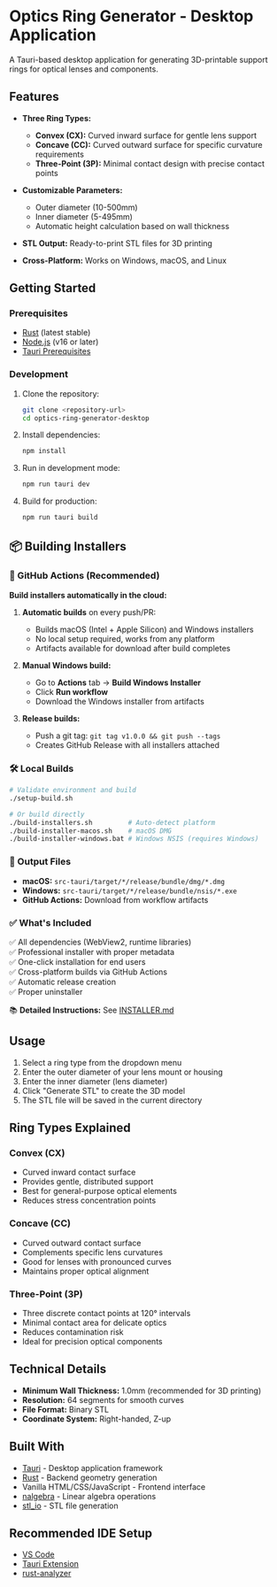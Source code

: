 # Optics Ring Generator - Desktop Application

A Tauri-based desktop application for generating 3D-printable support rings for optical lenses and components.

## Features

- **Three Ring Types:**
  - **Convex (CX):** Curved inward surface for gentle lens support
  - **Concave (CC):** Curved outward surface for specific curvature requirements  
  - **Three-Point (3P):** Minimal contact design with precise contact points

- **Customizable Parameters:**
  - Outer diameter (10-500mm)
  - Inner diameter (5-495mm)
  - Automatic height calculation based on wall thickness

- **STL Output:** Ready-to-print STL files for 3D printing
- **Cross-Platform:** Works on Windows, macOS, and Linux

## Getting Started

### Prerequisites

- [Rust](https://rustlang.org/tools/install) (latest stable)
- [Node.js](https://nodejs.org/) (v16 or later)
- [Tauri Prerequisites](https://tauri.app/v1/guides/getting-started/prerequisites)

### Development

1. Clone the repository:
   ```bash
   git clone <repository-url>
   cd optics-ring-generator-desktop
   ```

2. Install dependencies:
   ```bash
   npm install
   ```

3. Run in development mode:
   ```bash
   npm run tauri dev
   ```

4. Build for production:
   ```bash
   npm run tauri build
   ```

## 📦 Building Installers

### 🚀 GitHub Actions (Recommended)
**Build installers automatically in the cloud:**

1. **Automatic builds** on every push/PR:
   - Builds macOS (Intel + Apple Silicon) and Windows installers
   - No local setup required, works from any platform
   - Artifacts available for download after build completes

2. **Manual Windows build:**
   - Go to **Actions** tab → **Build Windows Installer**
   - Click **Run workflow**
   - Download the Windows installer from artifacts

3. **Release builds:**
   - Push a git tag: `git tag v1.0.0 && git push --tags`
   - Creates GitHub Release with all installers attached

### 🛠️ Local Builds
```bash
# Validate environment and build
./setup-build.sh

# Or build directly
./build-installers.sh         # Auto-detect platform
./build-installer-macos.sh    # macOS DMG
./build-installer-windows.bat # Windows NSIS (requires Windows)
```

### 📁 Output Files
- **macOS:** `src-tauri/target/*/release/bundle/dmg/*.dmg`
- **Windows:** `src-tauri/target/*/release/bundle/nsis/*.exe`
- **GitHub Actions:** Download from workflow artifacts

### ✅ What's Included
✅ All dependencies (WebView2, runtime libraries)  
✅ Professional installer with proper metadata  
✅ One-click installation for end users  
✅ Cross-platform builds via GitHub Actions  
✅ Automatic release creation  
✅ Proper uninstaller

📚 **Detailed Instructions:** See [INSTALLER.md](INSTALLER.md)

## Usage

1. Select a ring type from the dropdown menu
2. Enter the outer diameter of your lens mount or housing
3. Enter the inner diameter (lens diameter)
4. Click "Generate STL" to create the 3D model
5. The STL file will be saved in the current directory

## Ring Types Explained

### Convex (CX)
- Curved inward contact surface
- Provides gentle, distributed support
- Best for general-purpose optical elements
- Reduces stress concentration points

### Concave (CC) 
- Curved outward contact surface
- Complements specific lens curvatures
- Good for lenses with pronounced curves
- Maintains proper optical alignment

### Three-Point (3P)
- Three discrete contact points at 120° intervals
- Minimal contact area for delicate optics
- Reduces contamination risk
- Ideal for precision optical components

## Technical Details

- **Minimum Wall Thickness:** 1.0mm (recommended for 3D printing)
- **Resolution:** 64 segments for smooth curves
- **File Format:** Binary STL
- **Coordinate System:** Right-handed, Z-up

## Built With

- [Tauri](https://tauri.app/) - Desktop application framework
- [Rust](https://www.rust-lang.org/) - Backend geometry generation
- Vanilla HTML/CSS/JavaScript - Frontend interface
- [nalgebra](https://nalgebra.org/) - Linear algebra operations
- [stl_io](https://crates.io/crates/stl_io) - STL file generation

## Recommended IDE Setup

- [VS Code](https://code.visualstudio.com/)
- [Tauri Extension](https://marketplace.visualstudio.com/items?itemName=tauri-apps.tauri-vscode)
- [rust-analyzer](https://marketplace.visualstudio.com/items?itemName=rust-lang.rust-analyzer)
